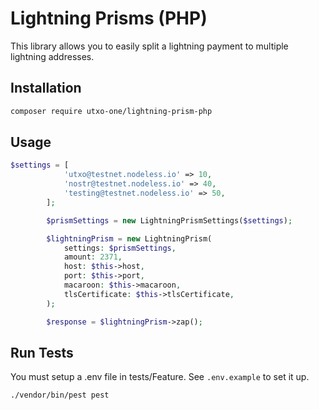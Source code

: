 # Lightning Prisms (PHP)

This library allows you to easily split a lightning payment to multiple lightning addresses.

## Installation

```sh
composer require utxo-one/lightning-prism-php
```

## Usage

```php
$settings = [
            'utxo@testnet.nodeless.io' => 10,
            'nostr@testnet.nodeless.io' => 40,
            'testing@testnet.nodeless.io' => 50,
        ];

        $prismSettings = new LightningPrismSettings($settings);

        $lightningPrism = new LightningPrism(
            settings: $prismSettings,
            amount: 2371,
            host: $this->host,
            port: $this->port,
            macaroon: $this->macaroon,
            tlsCertificate: $this->tlsCertificate,
        );

        $response = $lightningPrism->zap();
```

## Run Tests

You must setup a .env file in tests/Feature. See `.env.example` to set it up.

```sh
./vendor/bin/pest pest
```
